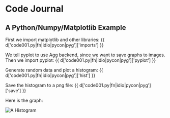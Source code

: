# Code Journal

## A Python/Numpy/Matplotlib Example

First we import matplotlib and other libraries:
{{ d['code001.py|fn|idio|pycon|pyg']['imports'] }}

We tell pyplot to use Agg backend, since we want to save graphs to images. Then we import pyplot:
{{ d['code001.py|fn|idio|pycon|pyg']['pyplot'] }}

Generate random data and plot a histogram:
{{ d['code001.py|fn|idio|pycon|pyg']['hist'] }}

Save the histogram to a png file:
{{ d['code001.py|fn|idio|pycon|pyg']['save'] }}

Here is the graph:

![A Histogram](pyplot-example.png)

